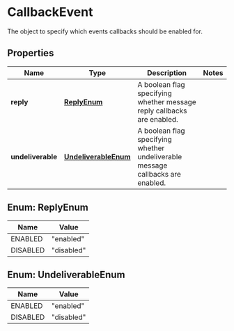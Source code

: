 

# CallbackEvent

The object to specify which events callbacks should be enabled for.

## Properties

| Name | Type | Description | Notes |
|------------ | ------------- | ------------- | -------------|
|**reply** | [**ReplyEnum**](#ReplyEnum) | A boolean flag specifying whether message reply callbacks are enabled. |  |
|**undeliverable** | [**UndeliverableEnum**](#UndeliverableEnum) | A boolean flag specifying whether undeliverable message callbacks are enabled. |  |



## Enum: ReplyEnum

| Name | Value |
|---- | -----|
| ENABLED | &quot;enabled&quot; |
| DISABLED | &quot;disabled&quot; |



## Enum: UndeliverableEnum

| Name | Value |
|---- | -----|
| ENABLED | &quot;enabled&quot; |
| DISABLED | &quot;disabled&quot; |



